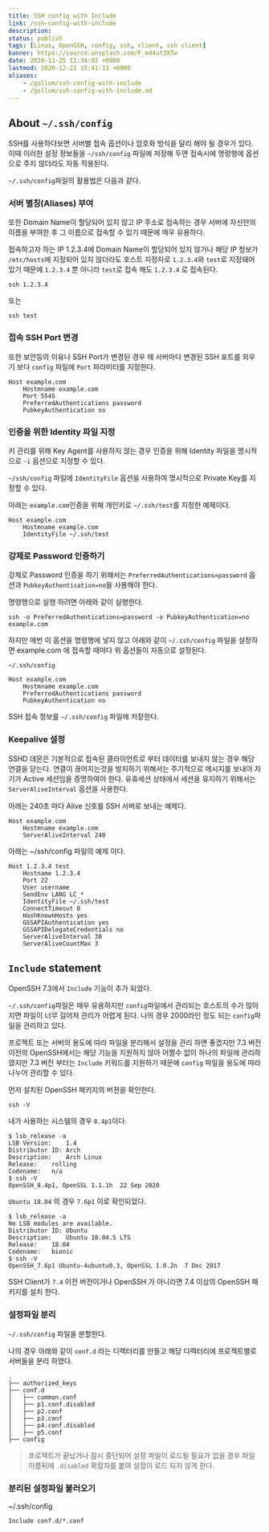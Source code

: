 ```yaml
---
title: SSH config with Include
link: /ssh-config-with-include
description: 
status: publish
tags: [Linux, OpenSSH, config, ssh, client, ssh client] 
banner: https://source.unsplash.com/F_m44ut3XTw
date: 2020-11-25 11:34:02 +0900
lastmod: 2020-12-21 15:41:13 +0900
aliases:
    - /gollum/ssh-config-with-include
    - /gollum/ssh-config-with-include.md
---
```


## About `~/.ssh/config`

SSH를 사용하다보면 서버별 접속 옵션이나 암호화 방식을 달리 해야 될 경우가 있다. 이때 이러한 설정 정보들을 `~/ssh/config` 파일에 저장해 두면 접속시에 명령행에 옵션으로 주지 않더라도 자동 적용된다. 

`~/.ssh/config`파일의 활용법은 다음과 같다. 


### 서버 별칭(Aliases) 부여

또한 Domain Name이 할당되어 있지 않고 IP 주소로 접속하는 경우 서버에 자신만의 이름을 부여한 후 그 이름으로 접속할 수 있기 때문에 매우 유용하다. 

접속하고자 하는 IP 1.2.3.4에 Domain Name이 할당되어 있지 않거나 해당 IP 정보가 `/etc/hosts`에 지정되어 있지 않더라도 호스트 지정자로 `1.2.3.4`와  `test`로 지정돼어 있기 때문에 `1.2.3.4` 뿐 아니라 `test`로 접속 해도 `1.2.3.4` 로 접속된다. 

```
ssh 1.2.3.4
```
또는 
```
ssh test
```

### 접속 SSH Port 변경 

또한 보안등의 이유나 SSH Port가 변경된 경우 매 서버마다 변경된 SSH 포트를 외우기 보다 `config` 파일에 `Port` 파라미터를 지정한다.

```
Host example.com
    Hostmname example.com
    Port 5545
    PreferredAuthentications password 
    PubkeyAuthentication no
```


### 인증을 위한 Identity 파일 지정

키 관리를 위해 Key Agent를 사용하지 않는 경우 인증을 위해 Identity 파일을 명시적으로 `-i` 옵션으로 지정할 수 있다.

`~/ssh/config` 파일에 `IdentityFile` 옵션을 사용하여 명시적으로 Private Key를 지정할 수 있다. 

아래는 `example.com`인증을 위해 개인키로 `~/.ssh/test`를 지정한 예제이다. 

```
Host example.com
    Hostmname example.com
    IdentityFile ~/.ssh/test

```

<!--more-->

### 강제로 Password 인증하기

강제로 Password 인증을 하기 위해서는 `PreferredAuthentications=password` 옵션과 `PubkeyAuthentication=no`을 사용해야 한다. 

명령행으로 실행 하려면 아래와 같이 실행한다. 

```
ssh -o PreferredAuthentications=password -o PubkeyAuthentication=no example.com
```

하지만 매번 이 옵션을 명령행에 넣지 않고 아래와 같이 `~/.ssh/config` 파일을 설정하면 example.com 에 접속할 때마다 위 옵션들이 자동으로 설정된다. 

`~/.ssh/config`

```
Host example.com
    Hostmname example.com
    PreferredAuthentications password 
    PubkeyAuthentication no
```

SSH 접속 정보를 `~/.ssh/config` 파일에 저장한다. 


### Keepalive 설정

SSHD 데몬은 기본적으로 접속된 클라이언트로 부터 데이터를 보내지 않는 경우 해당 연결을 닫는다. 연결이 끊어지는것을 방지하기 위해서는 주기적으로 메시지를 보내어 자기가 Active 세션임을 증명하여야 한다.
유휴세션 상태에서 세션을 유지하기 위해서는 `ServerAliveInterval` 옵션을 사용한다. 

아래는 240초 마다 Alive 신호를 SSH 서버로 보내는 예제다.

```
Host example.com
    Hostmname example.com
    ServerAliveInterval 240
```

아래는 ~/ssh/config 파일의 예제 이다.
```
Host 1.2.3.4 test
    Hostname 1.2.3.4
    Port 22
    User username
    SendEnv LANG LC_*
    IdentityFile ~/.ssh/test
    ConnectTimeout 0
    HashKnownHosts yes
    GSSAPIAuthentication yes
    GSSAPIDelegateCredentials no
    ServerAliveInterval 30
    ServerAliveCountMax 3
```



## `Include` statement

OpenSSH 7.3에서 `Include` 기능이 추가 되었다.

`~/.ssh/config`파일은 매우 유용하지만 `config`파일에서 관리되는 호스트의 수가 많아지면 파일이 너무 길어져 관리가 어렵게 된다. 나의 경우 2000라인 정도 되는 `config`파일을 관리하고 있다. 

프로젝트 또는 서버의 용도에 따라 파일을 분리해서 설정을 관리 하면 좋겠지만 7.3 버전 이전의 OpenSSH에서는 해당 기능을 지원하지 않아 어쩔수 없이 하나의 파일에 관리하였지만 7.3 버전 부터는 `Include` 키워드를 지원하기 때문에 `config` 파일을 용도에 따라 나누어 관리할 수 있다. 


먼저 설치된 OpenSSH 패키지의 버젼을 확인한다.

```
ssh -V
```

내가 사용하는 시스템의 경우 `8.4p1`이다. 
```
$ lsb_release -a
LSB Version:	1.4
Distributor ID:	Arch
Description:	Arch Linux
Release:	rolling
Codename:	n/a
$ ssh -V
OpenSSH_8.4p1, OpenSSL 1.1.1h  22 Sep 2020
```

`Ubuntu 18.04` 의 경우 `7.6p1` 이로 확인되었다.

```
$ lsb_release -a
No LSB modules are available.
Distributor ID:	Ubuntu
Description:	Ubuntu 18.04.5 LTS
Release:	18.04
Codename:	bionic
$ ssh -V
OpenSSH_7.6p1 Ubuntu-4ubuntu0.3, OpenSSL 1.0.2n  7 Dec 2017
```

SSH Client가 `7.4` 이전 버전이거나 OpenSSH 가 아니라면 7.4 이상의 OpenSSH 패키지를 설치 한다.


### 설정파일 분리

`~/.ssh/config` 파일을 분할한다.

나의 경우 아래와 같이  `conf.d` 라는 디렉터리를 만들고 해당 디렉터리에 프로젝트별로 서버들을 분리 하였다.


```
.
├── authorized_keys
├── conf.d
│   ├── common.conf
│   ├── p1.conf.disabled
│   ├── p2.conf
│   ├── p3.conf
│   ├── p4.conf.disabled
│   ├── p5.conf
├── config
```

> 프로젝트가 끝났거나 잠시 중단되어 설정 파일이 로드될 필요가 없을 경우 파일 이름뒤에 `.disabled` 확장자를 붙여 설정이 로드 되지 않게 한다.

### 분리된 설정파일 불러오기


~/.ssh/config
```
Include conf.d/*.conf
```


